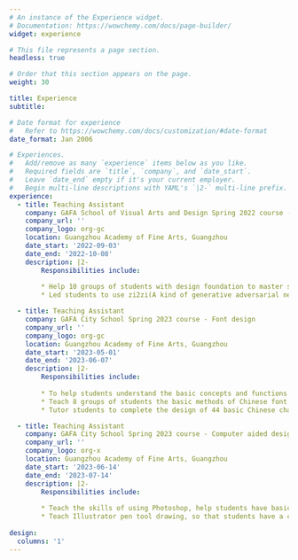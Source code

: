 ```yaml
---
# An instance of the Experience widget.
# Documentation: https://wowchemy.com/docs/page-builder/
widget: experience

# This file represents a page section.
headless: true

# Order that this section appears on the page.
weight: 30

title: Experience
subtitle:

# Date format for experience
#   Refer to https://wowchemy.com/docs/customization/#date-format
date_format: Jan 2006

# Experiences.
#   Add/remove as many `experience` items below as you like.
#   Required fields are `title`, `company`, and `date_start`.
#   Leave `date_end` empty if it's your current employer.
#   Begin multi-line descriptions with YAML's `|2-` multi-line prefix.
experience:
  - title: Teaching Assistant
    company: GAFA School of Visual Arts and Design Spring 2022 course - Font design
    company_url: ''
    company_logo: org-gc
    location: Guangzhou Academy of Fine Arts, Guangzhou
    date_start: '2022-09-03'
    date_end: '2022-10-08'
    description: |2-
        Responsibilities include:
        
        * Help 10 groups of students with design foundation to master six representative design techniques of Chinese font design, and choose one for font design
        * Led students to use zi2zi(A kind of generative adversarial network) to train their own model to try Chinese font style transfer

  - title: Teaching Assistant
    company: GAFA City School Spring 2023 course - Font design
    company_url: ''
    company_logo: org-gc
    location: Guangzhou Academy of Fine Arts, Guangzhou
    date_start: '2023-05-01'
    date_end: '2023-06-07'
    description: |2-
        Responsibilities include:
        
        * To help students understand the basic concepts and functions of font design
        * Teach 8 groups of students the basic methods of Chinese font design, and start from copying to innovation
        * Tutor students to complete the design of 44 basic Chinese characters, and participate in the font design competition

  - title: Teaching Assistant
    company: GAFA City School Spring 2023 course - Computer aided design
    company_url: ''
    company_logo: org-x
    location: Guangzhou Academy of Fine Arts, Guangzhou
    date_start: '2023-06-14'
    date_end: '2023-07-14'
    description: |2-
        Responsibilities include:
        
        * Teach the skills of using Photoshop, help students have basic image processing ability
        * Teach Illustrator pen tool drawing, so that students have a certain vector graphics drawing ability
    
design:
  columns: '1'
---
```

